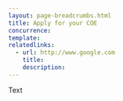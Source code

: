 ```yaml
---
layout: page-breadcrumbs.html
title: Apply for your COE
concurrence: 
template: 
relatedlinks:
  - url: http://www.google.com
    title: 
    description: 
---
```


Text